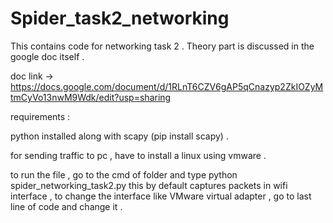 # Spider_task2_networking
This contains code for networking task 2 . Theory part is discussed in the google doc itself . 

doc link -> https://docs.google.com/document/d/1RLnT6CZV6gAP5qCnazyp2ZkIOZyMtmCyVo13nwM9Wdk/edit?usp=sharing


requirements :

python installed along with scapy (pip install scapy) . 

for sending traffic to pc , have to install a linux using vmware .

to run the file , go to the cmd of folder and type python spider_networking_task2.py
this by default captures packets in wifi interface , to change the interface like VMware virtual adapter , go to last line of code and change it . 
